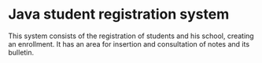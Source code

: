 # Java student registration system

This system consists of the registration of  students and his school, creating an enrollment. It has an area for insertion and consultation of notes and its bulletin.
<img rsc="https://i.ibb.co/XFxXGB0/aluno1.jpg"></img>
<br>
<img rsc="https://i.ibb.co/54p2jV4/aluno2.jpg"></img>
<br>
<img rsc="https://i.ibb.co/Lp4Y3fM/notas2.jpg"></img>
<br>
<img rsc="https://i.ibb.co/GP9KQ9c/boletim.jpg"></img>
<br>
